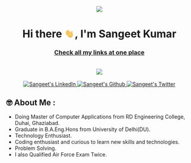 
<div align="center">
  <img src="https://user-images.githubusercontent.com/82721870/213884120-1a3ba595-1dcf-43fe-aff3-554c4386f7e2.png">
  <h1>Hi there  <img src="https://github.com/eramkhann/eramkhann/blob/main/waving-hand-joypixels.gif" width="28">, I'm Sangeet Kumar </h1>
  <h3> <a href="https://linktr.ee/skdeveloper8"> Check all my links at one place </a> </h3> <br/>
  </div>
<div id="header" align="center">
  <img src="https://media.giphy.com/media/M9gbBd9nbDrOTu1Mqx/giphy.gif" width="100"/>
</div>
<p align="center">
<div id="badges" align="center">
  <a href="https://www.linkedin.com/in/skdeveloper8/">
    <img src="https://img.shields.io/badge/LinkedIn-blue?style=for-the-badge&logo=linkedin&logoColor=white" alt="Sangeet's LinkedIn"/>
  </a>
   <a href="https://github.com/skdeveloper8">
    <img src="https://img.shields.io/badge/Github-black?style=for-the-badge&logo=github&logoColor=white" alt="Sangeet's Github"/>
  </a>
  <a href="https://twitter.com/skdeveloper8">
    <img src="https://img.shields.io/badge/Twitter-blue?style=for-the-badge&logo=twitter&logoColor=white" alt="Sangeet's Twitter"/>
  </a>
  
</div>
</p>

## 🤓 About Me :
- Doing Master of Computer Applications from RD Engineering College, Duhai, Ghaziabad.
- Graduate in B.A.Eng.Hons from  University of Delhi(DU).
- Technology Enthusiast.
- Coding enthusiast and curious to learn new skills and technologies.
- Problem Solving.
- I also Qualified Air Force Exam Twice.

<!-- ## 💻 My Mini Projects :
-  Personal Portfolio  (https://vishkatyan.netlify.app/)
-  Mycourses  (https://mycoursespage.netlify.app/)
-  KrafterStudio Clone  (https://krafterstudioclone.netlify.app/) -->

<!-- ## 🔥 Recent Small Animated Work with Lottie:
- Animated Website Pre-loader (https://css-loader-animation.netlify.app/)
- Animated Contact Form (https://contact-form-animated.netlify.app/) -->
<!-- 
## 🗂 Designing:
<div align="left">
  <img src="https://img.shields.io/badge/Canva-%2300C4CC.svg?style=for-the-badge&logo=Canva&logoColor=white">
    <img src="https://img.shields.io/badge/Framer-black?style=for-the-badge&logo=framer&logoColor=blue">
  </div>
<br/>
 -->


<!--
vishkatyan/vishkatyan is a ✨ _special_ ✨ repository because its README.md (this file) appears on your GitHub profile.

Here are some ideas to get you started:
- 🔭 I’m currently working for ... Timidlly India Pvt. Ltd.
- 🔭 I’m currently the Founder of ... Internship Alerts
- 🌱 I’m currently learning ... Full Stack Development
- 👯 I’m looking to collaborate ... for Internship Alerts
-->

<!--
**skdeveloper8/skdeveloper8** is a ✨ _special_ ✨ repository because its `README.md` (this file) appears on your GitHub profile.

Here are some ideas to get you started:

- 🔭 I’m currently working on ... Frontend Devlopement
- 🌱 I’m currently learning ... MERN
- 👯 I’m looking to collaborate on ...Web dev projects
- 🤔 I’m looking for help with ...
- 💬 Ask me about ...
- 📫 How to reach me: ...
- 😄 Pronouns: ...
- ⚡ Fun fact: ...
-->
